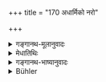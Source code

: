 +++
title = "170 अधार्मिको नरो"

+++

<details><summary>गङ्गानथ-मूलानुवादः</summary>

The man who is unrighteous, he whose wealth is mis-begotten, and he who is always addicted to injuring, never obtains happiness in this world.—(170)
</details>

<details><summary>मेधातिथिः</summary>

सामान्यतः सर्वहिंसाप्रतिषेधशेषो ऽयम् । अधर्मः शास्त्रप्रतिषिद्धो ऽगम्यागमनादिः, तं चरत्य् **अधार्मिकः** । **यस्य चानृतम्** एव **धनम् ।** साक्ष्ये व्यवहारनिर्णयादौ चासत्यम् उक्त्वा उत्कोचधनं साधयति । **यश् च हिंसारतिर्** हिंसायाम् अभिरतो वैरानुबन्धाद् अर्थहेतोर् वा परान् हिनस्ति । **नासौ सुखम् एधते** न सुखं प्राप्नोति, **इहा**स्मिंल् लोके ॥ ४.१७० ॥
</details>

<details><summary>गङ्गानथ-भाष्यानुवादः</summary>

This is supplementry to the prohibition of Injury in general.

‘*Unrighteousness*’ consists in doing acts forbidden by the scriptures, such as incest, and the like; and the man who does such acts is ‘*unrighteous*.’

‘*He whose wealth is mis-begotten*,’—*i.e*., he who acquires wealth in the form of bribes offered for telling lies at legal proceedings, etc.

‘*He who is addicted to injuring*,’—he who always seeks to injure others, either through enmity, or for fulfilling some other purpose.

Such a man does not obtain happiness in this world.—(170).
</details>

<details><summary>Bühler</summary>

170	Neither a man who (lives) unrighteously, nor he who (acquires) wealth (by telling) falsehoods, nor he who always delights in doing injury, ever attain happiness in this world.
</details>
